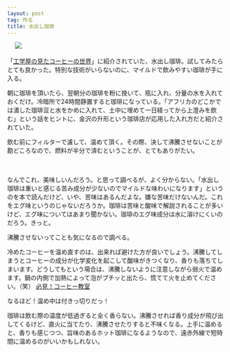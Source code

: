```yaml
---
layout: post
tag: 作る
title: 水出し珈琲
---
```

　
![](https://kobapan.com/f/17653778471_ca0df1a6d2.jpg)

「<a href="http://www.amazon.co.jp/gp/product/4434041746/ref=as_li_ss_tl?ie=UTF8&camp=247&creative=7399&creativeASIN=4434041746&linkCode=as2&tag=kobapan-22">工学屋の見たコーヒーの世界</a>」に紹介されていた、水出し珈琲。試してみたらとても良かった。特別な技術がいらないのに、マイルドで飲みやすい珈琲が手に入る。

朝に珈琲を頂いたら、翌朝分の珈琲を粉に挽いて、瓶に入れ、分量の水を入れておくだけ。冷暗所で24時間静置すると珈琲になっている。「アフリカのどこかでは潰した珈琲豆と水をかめに入れて、土中に埋めて一日経ってから上澄みを飲む」という話をヒントに、金沢の升形という珈琲店が応用した入れ方だと紹介されていた。

飲む前にフィルターで濾して、温めて頂く。その際、決して沸騰させないことが勘どころなので、燃料が半分で済むということが、とてもありがたい。

　

なんでこれ、美味しいんだろう。と思って調べるが、よく分からない。「水出し珈琲は重いと感じる苦み成分が少ないのでマイルドな味わいになります」というのを本で読んだけど、いや、苦味はあるんだよな。嫌な苦味だけないんだ。これをエグ味というのじゃないだろうか。珈琲は苦味と酸味で解説されることが多いけど、エグ味についてはあまり聞かない。珈琲のエグ味成分は水に溶けにくいのだろう。きっと。

沸騰させないってことも気になるので調べる。
>
冷めたコーヒーを温め直すのは、出来れば避けた方が良いでしょう。沸騰してしまうとコーヒーの成分が化学変化を起こして酸味がきつくなり、香りも落ちてしまいます。どうしてもという場合は、沸騰しないように注意しながら弱火で温めます。鍋の内側で加熱によって泡がプチッと出たら、慌てて火を止めてください。（笑）
[必見！コーヒー教室](http://www.beans510.com/school/beginner.htm#014)

なるほど！温め中は付きっ切りだっ！

珈琲は飲む際の温度が低過ぎると全く香らない。沸騰させれば香り成分が飛び出してくるけど、直火に当てたり、沸騰させたりすると不味くなる。上手に温めると、香りも感じつつ、旨味のあるホット珈琲になるようなので、遠赤外線で短時間に温めるのがいいかもしれない。

